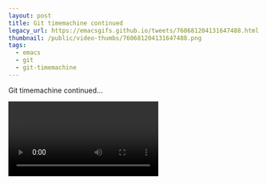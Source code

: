 ```yaml
---
layout: post
title: Git timemachine continued
legacy_url: https://emacsgifs.github.io/tweets/760681204131647488.html
thumbnail: /public/video-thumbs/760681204131647488.png
tags:
  - emacs
  - git
  - git-timemachine
---
```


Git timemachine continued...

<video controls autoplay loop>
  <source src="/public/videos/760681204131647488.mp4" type="video/mp4">
    Sorry your browser does not support the video tag, maybe time to upgrade?
</video>
